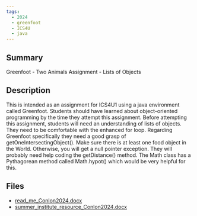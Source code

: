 ```yaml
---
tags:
  - 2024
  - greenfoot
  - ICS4U
  - java
---
```


## Summary

Greenfoot - Two Animals Assignment - Lists of Objects

## Description

This is intended as an assignment for ICS4U1 using a java environment called Greenfoot. Students should have learned about object-oriented programming by the time they attempt this assignment. Before attempting this assignment, students will need an understanding of lists of objects. They need to be comfortable with the enhanced for loop. Regarding Greenfoot specifically they need a good grasp of getOneIntersectingObject(). Make sure there is at least one food object in the World. Otherwise, you will get a null pointer exception. They will probably need help coding the getDistance() method. The Math class has a Pythagorean method called Math.hypot() which would be very helpful for this.

## Files

*   [read\_me\_Conlon2024.docx](resources/Peter_Conlon/read_me_Conlon2024.docx)
*   [summer\_institute\_resource\_Conlon2024.docx](resources/Peter_Conlon/summer_institute_resource_Conlon2024.docx)
